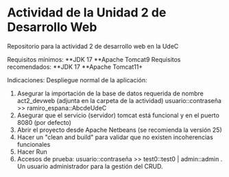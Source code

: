 # Actividad de la Unidad 2 de Desarrollo Web
Repositorio para la actividad 2 de desarrollo web en la UdeC

Requisitos mínimos:
  **JDK 17
  **Apache Tomcat9
Requisitos recomendados:
  **JDK 17
  **Apache Tomcat11+

Indicaciones:
Despliegue normal de la aplicación:
1. Asegurar la importación de la base de datos requerida de nombre act2_devweb (adjunta en la carpeta de la actividad) usuario::contraseña >> ramiro_espana::AbcdeUdeC
2. Asegurar que el servicio (servidor) tomcat está funcional y en el puerto 8080 (por defecto)
3. Abrir el proyecto desde Apache Netbeans (se recomienda la versión 25)
4. Hacer un "clean and build" para validar que no existen incoherencias funcionales
5. Hacer Run
6. Accesos de prueba: usuario::contraseña >> test0::test0  | admin::admin . Un usuario administrador para la gestión del CRUD.
